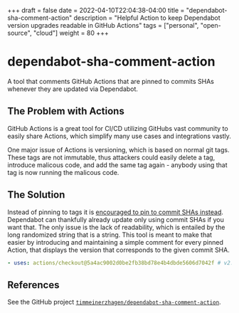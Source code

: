 +++ 
draft = false
date = 2022-04-10T22:04:38-04:00
title = "dependabot-sha-comment-action"
description = "Helpful Action to keep Dependabot version upgrades readable in GitHub Actions"
tags = ["personal", "open-source", "cloud"]
weight = 80
+++

# dependabot-sha-comment-action

A tool that comments GitHub Actions that are pinned to commits SHAs whenever they are updated via Dependabot.

## The Problem with Actions

GitHub Actions is a great tool for CI/CD utilizing GitHubs vast community to easily share Actions, which simplify many use cases and integrations vastly.

One major issue of Actions is versioning, which is based on normal git tags. These tags are not immutable, thus attackers could easily delete a tag, introduce malicous code, and add the same tag again - anybody using that tag is now running the malicous code.

## The Solution

Instead of pinning to tags it is [encouraged to pin to commit SHAs instead](https://securitylab.github.com/research/github-actions-preventing-pwn-requests/). Dependabot can thankfully already update only using commit SHAs if you want that. The only issue is the lack of readability, which is entailed by the long randomized string that is a string. This tool is meant to make that easier by introducing and maintaining a simple comment for every pinned Action, that displays the version that corresponds to the given commit SHA.

```yml
- uses: actions/checkout@5a4ac9002d0be2fb38bd78e4b4dbde5606d7042f # v2.3.4
```

## References

See the GitHub project [`timmeinerzhagen/dependabot-sha-comment-action`](https://github.com/timmeinerzhagen/dependabot-sha-comment-action).
